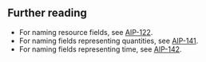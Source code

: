 ## Further reading

- For naming resource fields, see [AIP-122](/122).
- For naming fields representing quantities, see [AIP-141](/141).
- For naming fields representing time, see [AIP-142](/142).
